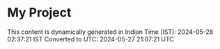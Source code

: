 # My Project

This content is dynamically generated in Indian Time (IST): 2024-05-28 02:37:21 IST
Converted to UTC: 2024-05-27 21:07:21 UTC
